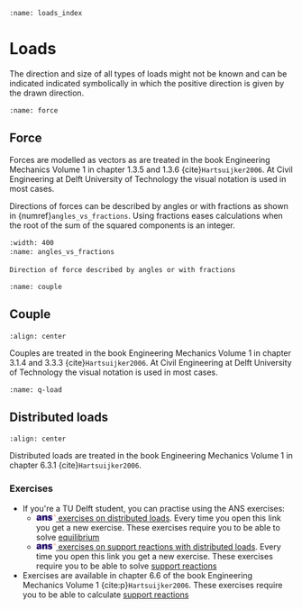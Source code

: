 ```{index} Loads
:name: loads_index
```
# Loads
The direction and size of all types of loads might not be known and can be indicated indicated symbolically in which the positive direction is given by the drawn direction.

```{index} Force
:name: force
```
## Force
Forces are modelled as vectors as are treated in the book Engineering Mechanics Volume 1 in chapter 1.3.5 and 1.3.6 {cite}`Hartsuijker2006`. At Civil Engineering at Delft University of Technology the visual notation is used in most cases.

Directions of forces can be described by angles or with fractions as shown in {numref}`angles_vs_fractions`. Using fractions eases calculations when the root of the sum of the squared components is an integer.

```{figure} load_data/angles_vs_fractions.png
:width: 400
:name: angles_vs_fractions

Direction of force described by angles or with fractions
```

```{index} Couple
:name: couple
```
## Couple
```{figure} ./load_data/couple.svg
:align: center
```
Couples are treated in the book Engineering Mechanics Volume 1 in chapter 3.1.4 and 3.3.3 {cite}`Hartsuijker2006`. At Civil Engineering at Delft University of Technology the visual notation is used in most cases.

```{index} Distributed load
:name: q-load
```
## Distributed loads
```{figure} ./load_data/q.svg
:align: center
```
Distributed loads are treated in the book Engineering Mechanics Volume 1 in chapter 6.3.1 {cite}`Hartsuijker2006`.

### Exercises
- If you're a TU Delft student, you can practise using the ANS exercises:
   - [<img height="12px" src="../../images/ANS.svg" alt="ANS"> exercises on distributed loads](https://ans.app/digital_test/assignments/1084563/results/new). Every time you open this link you get a new exercise. These exercises require you to be able to solve [equilibrium](../equilibrium/intro.md)
   - [<img height="12px" src="../../images/ANS.svg" alt="ANS"> exercises on support reactions with distributed loads](https://ans.app/digital_test/assignments/1099770/results/new). Every time you open this link you get a new exercise. These exercises require you to be able to solve [support reactions](../support_reactions/intro.md)
- Exercises are available in chapter 6.6 of the book Engineering Mechanics Volume 1 {cite:p}`Hartsuijker2006`. These exercises require you to be able to calculate [support reactions](../support_reactions/intro.md)